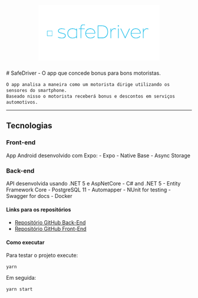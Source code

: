 <h1 align="center">
    <img src="./src/assets/safedriverLogo.png" alt="SafeDriver" />
</h1>
# SafeDriver - O app que concede bonus para bons motoristas.

	O app analisa a maneira como um motorista dirige utilizando os sensores do smartphone.
	Baseado nisso o motorista receberá bonus e descontos em serviços automotivos.

------------------------------------- 

## Tecnologias

### Front-end

App Android desenvolvido com Expo:
	- Expo
	- Native Base
	- Async Storage

### Back-end	

API desenvolvida usando .NET 5 e AspNetCore
	- C# and .NET 5
	- Entity Framework Core
	- PostgreSQL 11
	- Automapper
	- NUnit for testing
	- Swagger for docs
	- Docker


#### Links para os repositórios

- [Repositório GitHub Back-End](https://github.com/G-Leme-C/SafeDriver_API)
- [Repositório GitHub Front-End](https://github.com/Artur-Ceschin/safedriveapp)


#### Como executar

Para testar o projeto execute:
```
yarn
```

Em seguida:
```
yarn start
```